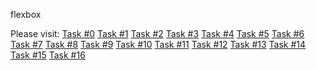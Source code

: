 flexbox

Please visit:
[Task #0](https://itssamaribrahim.github.io/alx-frontend-for-fun/flexbox/0-index.html)
[Task #1](https://itssamaribrahim.github.io/alx-frontend-for-fun/flexbox/1-index.html)
[Task #2](https://itssamaribrahim.github.io/alx-frontend-for-fun/flexbox/2-index.html)
[Task #3](https://itssamaribrahim.github.io/alx-frontend-for-fun/flexbox/3-index.html)
[Task #4](https://itssamaribrahim.github.io/alx-frontend-for-fun/flexbox/4-index.html)
[Task #5](https://itssamaribrahim.github.io/alx-frontend-for-fun/flexbox/5-index.html)
[Task #6](https://itssamaribrahim.github.io/alx-frontend-for-fun/flexbox/6-index.html)
[Task #7](https://itssamaribrahim.github.io/alx-frontend-for-fun/flexbox/7-index.html)
[Task #8](https://itssamaribrahim.github.io/alx-frontend-for-fun/flexbox/8-index.html)
[Task #9](https://itssamaribrahim.github.io/alx-frontend-for-fun/flexbox/9-index.html)
[Task #10](https://itssamaribrahim.github.io/alx-frontend-for-fun/flexbox/10-article.html)
[Task #11](https://itssamaribrahim.github.io/alx-frontend-for-fun/flexbox/11-article.html)
[Task #12](https://itssamaribrahim.github.io/alx-frontend-for-fun/flexbox/12-article.html)
[Task #13](https://itssamaribrahim.github.io/alx-frontend-for-fun/flexbox/13-article.html)
[Task #14](https://itssamaribrahim.github.io/alx-frontend-for-fun/flexbox/14-article.html)
[Task #15](https://itssamaribrahim.github.io/alx-frontend-for-fun/flexbox/100-article.html)
[Task #16](https://itssamaribrahim.github.io/alx-frontend-for-fun/flexbox/101-index.html)
